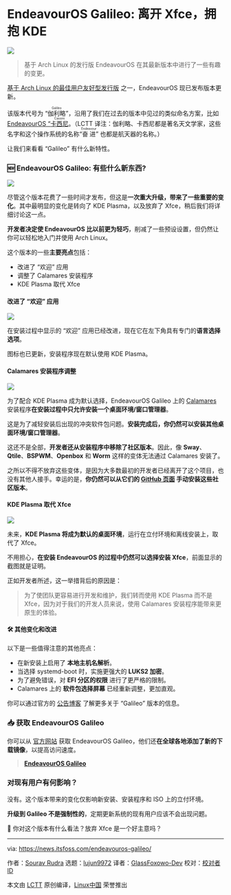 [#]: subject: "EndeavourOS Galileo: Xfce Out, KDE In"
[#]: via: "https://news.itsfoss.com/endeavouros-galileo/"
[#]: author: "Sourav Rudra https://news.itsfoss.com/author/sourav/"
[#]: collector: "lujun9972/lctt-scripts-1700446145"
[#]: translator: "GlassFoxowo-Dev"
[#]: reviewer: "wxy"
[#]: publisher: "wxy"
[#]: url: "https://linux.cn/article-16408-1.html"

EndeavourOS Galileo: 离开 Xfce，拥抱 KDE
======

![][0]

> 基于 Arch Linux 的发行版 EndeavourOS 在其最新版本中进行了一些有趣的变更。

[基于 Arch Linux 的最佳用户友好型发行版][1] 之一，EndeavourOS 现已发布版本更新。

该版本代号为 “<ruby>伽利略<rt>Galileo</rt></ruby>”，沿用了我们在过去的版本中见过的类似命名方案，比如 [EndeavourOS “<ruby>卡西尼<rt>Cassini</rt></ruby>][2]。（LCTT 译注：伽利略、卡西尼都是著名天文学家，这些名字和这个操作系统的名称“<ruby>奋进<rt>Endeavour</rt></ruby>” 也都是航天器的名称。）

让我们来看看 “Galileo” 有什么新特性。

### 🆕 EndeavourOS Galileo: 有些什么新东西?

![][3]

尽管这个版本花费了一些时间才发布，但这是**一次重大升级，带来了一些重要的变化**。其中最明显的变化是转向了 KDE Plasma，以及放弃了 Xfce，稍后我们将详细讨论这一点。

**开发者决定使 EndeavourOS 比以前更为轻巧**，削减了一些预设设置，但仍然让你可以轻松地入门并使用 Arch Linux。

这个版本的一些**主要亮点**包括：

  * 改进了 “欢迎” 应用
  * 调整了 Calamares 安装程序
  * KDE Plasma 取代 Xfce

#### 改进了 “欢迎” 应用

![][4]

在安装过程中显示的 “欢迎” 应用已经改进，现在它在左下角具有专门的**语言选择选项**。

图标也已更新，安装程序现在默认使用 KDE Plasma。

#### Calamares 安装程序调整

![][5]

为了配合 KDE Plasma 成为默认选择，EndeavourOS Galileo 上的 [Calamares][6] 安装程序**在安装过程中只允许安装一个桌面环境/窗口管理器**。

这是为了减轻安装后出现的冲突软件包问题。**安装完成后，你仍然可以安装其他桌面环境/窗口管理器**。

这还不是全部，**开发者还从安装程序中移除了社区版本**。因此，像 **Sway**、**Qtile**、**BSPWM**、**Openbox** 和 **Worm** 这样的变体无法通过 Calamares 安装了。

之所以不得不放弃这些变体，是因为大多数最初的开发者已经离开了这个项目，也没有其他人接手。幸运的是，**你仍然可以从它们的 [GitHub 页面][7] 手动安装这些社区版本**。

#### KDE Plasma 取代 Xfce

![][8]

未来，**KDE Plasma 将成为默认的桌面环境**，运行在立付环境和离线安装上，取代了 Xfce。

不用担心，**在安装 EndeavourOS 的过程中仍然可以选择安装 Xfce**，前面显示的截图就是证明。

正如开发者所述，这一举措背后的原因是：

> 为了使团队更容易进行开发和维护，我们转而使用 KDE Plasma 而不是 Xfce，因为对于我们的开发人员来说，使用 Calamares 安装程序能带来更原生的体验。

#### 🛠️ 其他变化和改进

以下是一些值得注意的其他亮点：

  * 在新安装上启用了 **本地主机名解析**。
  * 当选择 systemd-boot 时，实施更强大的 **LUKS2 加密**。
  * 为了避免错误，对 **EFI 分区的权限** 进行了更严格的限制。
  * Calamares 上的 **软件包选择屏幕** 已经重新调整，更加直观。

你可以通过官方的 [公告博客][9] 了解更多关于 “Galileo” 版本的信息。

### 📥 获取 EndeavourOS Galileo

你可以从 [官方网站][10] 获取 EndeavourOS Galileo，他们还**在全球各地添加了新的下载镜像**，以提高访问速度。

> **[EndeavourOS Galileo][10]**

### 对现有用户有何影响？

没有。这个版本带来的变化仅影响新安装、安装程序和 ISO 上的立付环境。

**升级到 Galileo 不是强制性的**，定期更新系统的现有用户应该不会出现问题。

💬 你对这个版本有什么看法？放弃 Xfce 是一个好主意吗？

--------------------------------------------------------------------------------

via: https://news.itsfoss.com/endeavouros-galileo/

作者：[Sourav Rudra][a]
选题：[lujun9972][b]
译者：[GlassFoxowo-Dev](https://github.com/GlassFoxowo-Dev)
校对：[校对者ID](https://github.com/校对者ID)

本文由 [LCTT](https://github.com/LCTT/TranslateProject) 原创编译，[Linux中国](https://linux.cn/) 荣誉推出

[a]: https://news.itsfoss.com/author/sourav/
[b]: https://github.com/lujun9972
[1]: https://itsfoss.com/arch-based-linux-distros/
[2]: https://news.itsfoss.com/endeavouros-cassini/
[3]: https://news.itsfoss.com/content/images/2023/11/EndeavourOS_Galileo_1.jpg
[4]: https://news.itsfoss.com/content/images/2023/11/EndeavourOS_Galileo_2.png
[5]: https://news.itsfoss.com/content/images/2023/11/EndeavourOS_Galileo_3.png
[6]: https://calamares.io/
[7]: https://github.com/EndeavourOS-Community-Editions
[8]: https://news.itsfoss.com/content/images/2023/11/EndeavourOS_Galileo_4.jpg
[9]: https://endeavouros.com/news/slimmer-options-but-lean-and-in-a-new-live-environment-galileo-has-arrived/
[10]: https://endeavouros.com/
[0]: https://img.linux.net.cn/data/attachment/album/202311/24/151118d9hh9ltji7990p9j.jpg